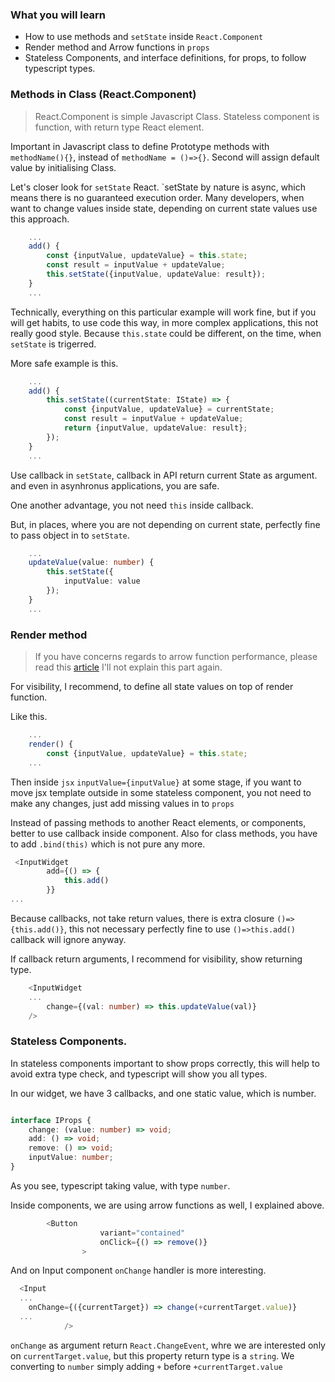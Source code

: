 ### What you will learn

 - How to use methods and `setState` inside `React.Component`
 - Render method and Arrow functions in `props`
 - Stateless Components, and interface definitions, for props, to follow typescript types.
 
### Methods in Class (React.Component)
 
> React.Component is simple Javascript Class.
> Stateless component is function, with return type React element. 

Important in Javascript class to define Prototype methods with `methodName(){}`, instead of `methodName = ()=>{}`. 
Second will assign default value by initialising Class.

Let's closer look for `setState` React. `setState by nature is async, which means there is no guaranteed execution order.
Many developers, when want to change values inside state, depending on current state values use this approach.

```typescript
    ...
    add() {
        const {inputValue, updateValue} = this.state;
        const result = inputValue + updateValue;
        this.setState({inputValue, updateValue: result});
    }
    ...

```

Technically, everything on this particular example will work fine, but if you will get habits, to use code this way,
in more complex applications, this not really good style. Because `this.state` could be different, on the time, when 
`setState` is trigerred.

More safe example is this.

```typescript
    ...
    add() {
        this.setState((currentState: IState) => {
            const {inputValue, updateValue} = currentState;
            const result = inputValue + updateValue;
            return {inputValue, updateValue: result};
        });
    }
    ...    
```

Use callback in `setState`, callback in API return current State as argument. and even in asynhronus applications, you are safe.

One another advantage, you not need `this` inside callback.

But, in places, where you are not depending on current state, perfectly fine to pass object in to `setState`.

```typescript
    ...
    updateValue(value: number) {
        this.setState({
            inputValue: value
        });
    }
    ...   
``` 

### Render method

> If you have concerns regards to arrow function performance, please read this [article](https://cdb.reacttraining.com/react-inline-functions-and-performance-bdff784f5578)
> I'll not explain this part again.

For visibility, I recommend, to define all state values on top of render function. 

Like this.

```typescript
    ...
    render() {
        const {inputValue, updateValue} = this.state;
    ...

```

Then inside `jsx` `inputValue={inputValue}` at some stage, if you want to move jsx template outside in some stateless 
component, you not need to make any changes, just add missing values in to `props`

Instead of passing methods to another React elements, or components, better to use callback inside component.
Also for class methods, you have to add `.bind(this)` which is not pure any more.

```typescript
 <InputWidget
        add={() => {
            this.add()
        }}
...

```

Because callbacks, not take return values, there is extra closure `()=>{this.add()}`, this not necessary perfectly fine 
to use `()=>this.add()` callback will ignore anyway.

If callback return arguments, I recommend for visibility, show returning type.

```typescript
    <InputWidget
    ...
        change={(val: number) => this.updateValue(val)}
    />

```

### Stateless Components.

In stateless components important to show props correctly, this will help to avoid extra type check, and typescript will show you all types.

In our widget, we have 3 callbacks, and one static value, which is number.

```typescript

interface IProps {
    change: (value: number) => void;
    add: () => void;
    remove: () => void;
    inputValue: number;
}

```
As you see, typescript taking value, with type `number`.

Inside components, we are using arrow functions as well, I explained  above.

```typescript
        <Button
                    variant="contained"
                    onClick={() => remove()}
                >
```
And on Input component `onChange` handler is more interesting.

```typescript
  <Input
  ...
    onChange={({currentTarget}) => change(+currentTarget.value)}
  ...
            />
```

`onChange` as argument return `React.ChangeEvent`, whre we are interested only on `currentTarget.value`, but this 
property return type is a `string`. We converting to `number` simply adding `+` before `+currentTarget.value`
